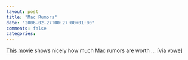 ```yaml
---
layout: post
title: "Mac Rumors"
date: "2006-02-27T00:27:00+01:00"
comments: false
categories: 
---
```


<p><a href="http://web.mac.com/christianwedlock/iWeb/Christian/fake.mov">This movie</a> shows nicely how much Mac rumors are worth &#8230; [via <a href="http://vowe.net/archives/006932.html">vowe</a>]</p>


